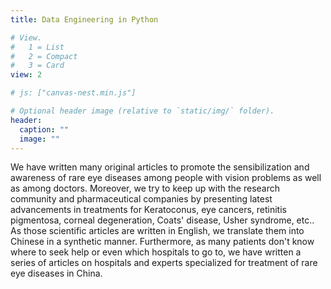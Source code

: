 ```yaml
---
title: Data Engineering in Python

# View.
#   1 = List
#   2 = Compact
#   3 = Card
view: 2

# js: ["canvas-nest.min.js"]

# Optional header image (relative to `static/img/` folder).
header:
  caption: ""
  image: ""
---
```


We have written many original articles to promote the sensibilization and awareness of rare eye diseases among people with vision problems as well as among doctors. Moreover, we try to keep up with the research community and pharmaceutical companies by presenting latest advancements in treatments for Keratoconus, eye cancers, retinitis pigmentosa, corneal degeneration, Coats' disease, Usher syndrome, etc.. As those scientific articles are written in English, we translate them into Chinese in a synthetic manner. Furthermore, as many patients don't know where to seek help or even which hospitals to go to, we have written a series of articles on hospitals and experts specialized for treatment of rare eye diseases in China.
